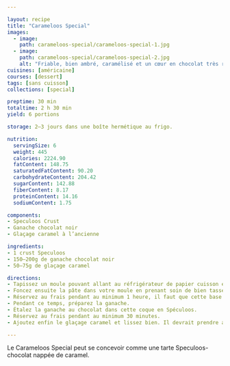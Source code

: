 ```yaml
---

layout: recipe
title: "Carameloos Special"
images:
  - image:
    path: carameloos-special/carameloos-special-1.jpg
  - image:
    path: carameloos-special/carameloos-special-2.jpg
    alt: "Friable, bien ambré, caramélisé et un cœur en chocolat très riche. C'est une véritable explosion de saveurs et textures en bouche"
cuisines: [américaine]
courses: [dessert]
tags: [sans cuisson]
collections: [special]

preptime: 30 min
totaltime: 2 h 30 min
yield: 6 portions

storage: 2–3 jours dans une boîte hermétique au frigo.

nutrition:
  servingSize: 6
  weight: 445
  calories: 2224.90
  fatContent: 148.75
  saturatedFatContent: 90.20
  carbohydrateContent: 204.42
  sugarContent: 142.88
  fiberContent: 8.17
  proteinContent: 14.16
  sodiumContent: 1.75

components:
- Speculoos Crust
- Ganache chocolat noir
- Glaçage caramel à l’ancienne

ingredients:
- 1 crust Speculoos
- 150–200g de ganache chocolat noir
- 50–75g de glaçage caramel

directions:
- Tapissez un moule pouvant allant au réfrigérateur de papier cuisson en minimisant au maximum les plis.
- Foncez ensuite la pâte dans votre moule en prenant soin de bien tasser la base et les bords. Les bords doivent être suffisamment hauts pour accueillir la ganache et le glaçage – après à vous d'adapter les proportions aux différentes étapes du montage si vous voyez que les bords ne le sont pas assez. 
- Réservez au frais pendant au minimum 1 heure, il faut que cette base soit suffisamment solide pour accueillir la ganache.
- Pendant ce temps, préparez la ganache.
- Étalez la ganache au chocolat dans cette coque en Spéculoos.
- Réservez au frais pendant au minimum 30 minutes.
- Ajoutez enfin le glaçage caramel et lissez bien. Il devrait prendre assez vite sans avoir besoin de passer au réfrigérateur.

---
```


Le Carameloos Special peut se concevoir comme une tarte Speculoos-chocolat nappée de caramel.